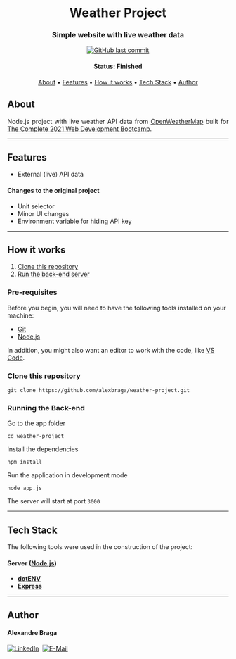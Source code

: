 <h1 align="center">Weather Project</h1>

<h3 align="center">
    Simple website with live weather data
</h3>

<p align="center">
  <a href="https://github.com/alexbraga/weather-project/commits/master"><img alt="GitHub last commit" src="https://img.shields.io/github/last-commit/alexbraga/weather-project"></a>
</p>

<h4 align="center">
	 Status: Finished
</h4>

<p align="center">
 <a href="#about">About</a> •
 <a href="#features">Features</a> •
 <a href="#how-it-works">How it works</a> •
 <a href="#tech-stack">Tech Stack</a> •
 <a href="#author">Author</a>
</p>

## About

<p align="justify">Node.js project with live weather API data from <a href="https://openweathermap.org">OpenWeatherMap</a> built for <a href="https://www.udemy.com/course/the-complete-web-development-bootcamp/">The Complete 2021 Web Development Bootcamp</a>.</p>

---

## Features

- External (live) API data

#### Changes to the original project

- Unit selector
- Minor UI changes
- Environment variable for hiding API key

---

## How it works

1. <a href="#clone-this-repository">Clone this repository</a>
2. <a href="#running-the-back-end">Run the back-end server</a>

### Pre-requisites

Before you begin, you will need to have the following tools installed on your
machine:

- [Git](https://git-scm.com)
- [Node.js](https://nodejs.org/en/)

In addition, you might also want an editor to work with the code, like
[VS Code](https://code.visualstudio.com/).

### Clone this repository

```
git clone https://github.com/alexbraga/weather-project.git
```

### Running the Back-end

Go to the app folder
```
cd weather-project
```

Install the dependencies
```
npm install
```

Run the application in development mode
```
node app.js
```

The server will start at port `3000`

---

## Tech Stack

The following tools were used in the construction of the project:

#### **Server** ([Node.js](https://nodejs.org/en/))

- **[dotENV](https://github.com/motdotla/dotenv)**
- **[Express](https://expressjs.com/)**

---

## Author

<h4>Alexandre Braga</h4>

<div>
<a href="https://www.linkedin.com/in/alexgbraga/" target="_blank"><img src="https://img.shields.io/badge/-LinkedIn-blue?style=for-the-badge&logo=Linkedin&logoColor=white" alt="LinkedIn"></a>&nbsp;
<a href="mailto:contato@alexbraga.com.br" target="_blank"><img src="https://img.shields.io/badge/-email-c14438?style=for-the-badge&logo=Gmail&logoColor=white" alt="E-Mail"></a>
</div>
